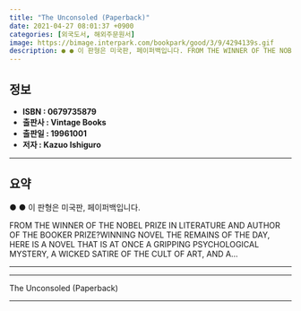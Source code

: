 ```yaml
---
title: "The Unconsoled (Paperback)"
date: 2021-04-27 08:01:37 +0900
categories: [외국도서, 해외주문원서]
image: https://bimage.interpark.com/bookpark/good/3/9/4294139s.gif
description: ● ● 이 판형은 미국판, 페이퍼백입니다. FROM THE WINNER OF THE NOBEL PRIZE IN LITERATURE AND AUTHOR OF THE BOOKER PRIZE?WINNING NOVEL THE REMAINS OF THE DAY, HERE IS A NOVE
---
```


## **정보**

- **ISBN : 0679735879**
- **출판사 : Vintage Books**
- **출판일 : 19961001**
- **저자 : Kazuo Ishiguro**

------



## **요약**

●  ●  이 판형은 미국판, 페이퍼백입니다.


FROM THE WINNER OF THE NOBEL PRIZE IN LITERATURE AND AUTHOR OF THE BOOKER PRIZE?WINNING NOVEL THE REMAINS OF THE DAY, HERE IS A NOVEL THAT IS AT ONCE A GRIPPING PSYCHOLOGICAL MYSTERY, A WICKED SATIRE OF THE CULT OF ART, AND A... 

------



------


The Unconsoled (Paperback) 

------


